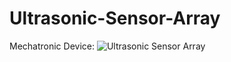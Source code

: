 # Ultrasonic-Sensor-Array
Mechatronic Device:
![Ultrasonic Sensor Array](https://github.com/user-attachments/assets/d5344047-a9f8-4b5f-851c-fadacf95613a)
